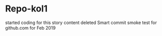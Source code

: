 # Repo-kol1
started coding for this story
content deleted
Smart commit smoke test for github.com for Feb 2019

